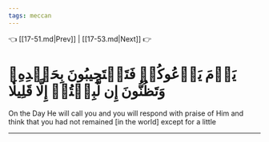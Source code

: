 ```yaml
---
tags: meccan
---
```


👈 [[17-51.md|Prev]] | [[17-53.md|Next]] 👉

# يَوۡمَ يَدۡعُوكُمۡ فَتَسۡتَجِيبُونَ بِحَمۡدِهِۦ وَتَظُنُّونَ إِن لَّبِثۡتُمۡ إِلَّا قَلِيلٗا

On the Day He will call you and you will respond with praise of Him and think that you had not remained [in the world] except for a little

---

